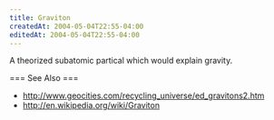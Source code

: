 ```yaml
---
title: Graviton
createdAt: 2004-05-04T22:55-04:00
editedAt: 2004-05-04T22:55-04:00
---
```


A theorized subatomic partical which would explain gravity.

=== See Also ===
* http://www.geocities.com/recycling_universe/ed_gravitons2.htm
* http://en.wikipedia.org/wiki/Graviton

